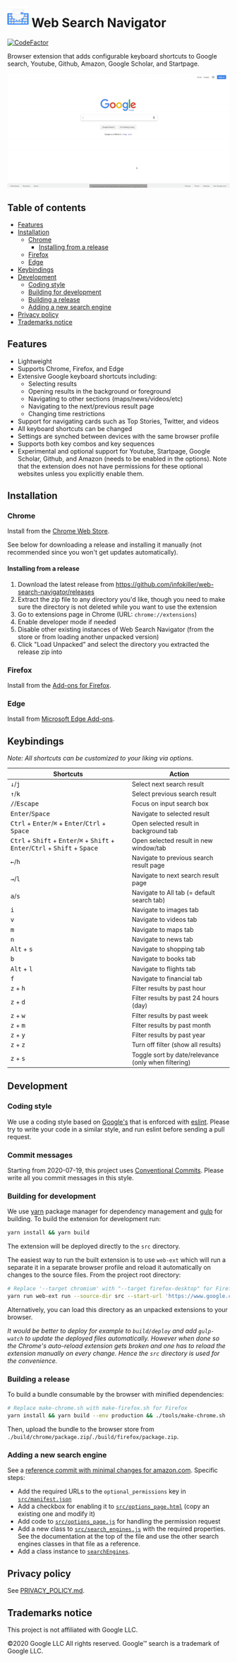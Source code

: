 # ![Logo](./src/icon48.png?raw=true) Web Search Navigator

[![CodeFactor](https://www.codefactor.io/repository/github/infokiller/web-search-navigator/badge)](https://www.codefactor.io/repository/github/infokiller/web-search-navigator)

Browser extension that adds configurable keyboard shortcuts to Google search, Youtube, Github, Amazon, Google Scholar, and Startpage.

![Demo flow](./assets/demo.gif?raw=true)

## Table of contents

- [Features](#features)
- [Installation](#installation)
  - [Chrome](#chrome)
    - [Installing from a release](#installing-from-a-release)
  - [Firefox](#firefox)
  - [Edge](#edge)
- [Keybindings](#keybindings)
- [Development](#development)
  - [Coding style](#coding-style)
  - [Building for development](#building-for-development)
  - [Building a release](#building-a-release)
  - [Adding a new search engine](#adding-a-new-search-engine)
- [Privacy policy](#privacy-policy)
- [Trademarks notice](#trademarks-notice)

## Features

- Lightweight
- Supports Chrome, Firefox, and Edge
- Extensive Google keyboard shortcuts including:
  - Selecting results
  - Opening results in the background or foreground
  - Navigating to other sections (maps/news/videos/etc)
  - Navigating to the next/previous result page
  - Changing time restrictions
- Support for navigating cards such as Top Stories, Twitter, and videos
- All keyboard shortcuts can be changed
- Settings are synched between devices with the same browser profile
- Supports both key combos and key sequences
- Experimental and optional support for Youtube, Startpage, Google Scholar, Github, and Amazon (needs to be enabled in the options). Note that the extension does not have permissions for these optional websites unless you explicitly enable them.

## Installation

### Chrome

Install from the [Chrome Web Store](https://chrome.google.com/webstore/detail/enhanced-keyboard-navigat/cohamjploocgoejdfanacfgkhjkhdkek).

See below for downloading a release and installing it manually (not recommended since you won't get updates automatically).

#### Installing from a release

1. Download the latest release from https://github.com/infokiller/web-search-navigator/releases
1. Extract the zip file to any directory you'd like, though you need to make sure the directory is not deleted while you want to use the extension
1. Go to extensions page in Chrome (URL: `chrome://extensions`)
1. Enable developer mode if needed
1. Disable other existing instances of Web Search Navigator (from the store or from loading another unpacked version)
1. Click "Load Unpacked" and select the directory you extracted the release zip into

### Firefox

Install from the [Add-ons for Firefox](https://addons.mozilla.org/firefox/addon/web-search-navigator/).

### Edge

Install from [Microsoft Edge Add-ons](https://microsoftedge.microsoft.com/addons/detail/inkjbmhmeghalgpacijccmbmbclkjgop).

## Keybindings

_Note: All shortcuts can be customized to your liking via options._

| Shortcuts                                                                | Action                                              |
|--------------------------------------------------------------------------|-----------------------------------------------------|
| <kbd>↓</kbd>/<kbd>j</kbd>                                                | Select next search result                           |
| <kbd>↑</kbd>/<kbd>k</kbd>                                                | Select previous search result                       |
| <kbd>/</kbd>/<kbd>Escape</kbd>                                           | Focus on input search box                           |
| <kbd>Enter</kbd>/<kbd>Space</kbd>                                        | Navigate to selected result                         |
| <kbd>Ctrl</kbd> + <kbd>Enter</kbd>/<kbd>⌘</kbd> + <kbd>Enter</kbd>/<kbd>Ctrl</kbd> + <kbd>Space</kbd> | Open selected result in background tab |
| <kbd>Ctrl</kbd> + <kbd>Shift</kbd> + <kbd>Enter</kbd>/<kbd>⌘</kbd> + <kbd>Shift</kbd> + <kbd>Enter</kbd>/<kbd>Ctrl</kbd> + <kbd>Shift</kbd> + <kbd>Space</kbd> | Open selected result in new window/tab |
| <kbd>←</kbd>/<kbd>h</kbd>                                                | Navigate to previous search result page             |
| <kbd>→</kbd>/<kbd>l</kbd>                                                | Navigate to next search result page                 |
| <kbd>a</kbd>/<kbd>s</kbd>                                                | Navigate to All tab (= default search tab)          |
| <kbd>i</kbd>                                                             | Navigate to images tab                              |
| <kbd>v</kbd>                                                             | Navigate to videos tab                              |
| <kbd>m</kbd>                                                             | Navigate to maps tab                                |
| <kbd>n</kbd>                                                             | Navigate to news tab                                |
| <kbd>Alt</kbd> + <kbd>s</kbd>                                            | Navigate to shopping tab                            |
| <kbd>b                                                                   | Navigate to books tab                               |
| <kbd>Alt</kbd> + <kbd>l</kbd>                                            | Navigate to flights tab                             |
| <kbd>f</kbd>                                                             | Navigate to financial tab                           |
| <kbd>z</kbd> + <kbd>h</kbd>                                              | Filter results by past hour                         |
| <kbd>z</kbd> + <kbd>d</kbd>                                              | Filter results by past 24 hours (day)               |
| <kbd>z</kbd> + <kbd>w</kbd>                                              | Filter results by past week                         |
| <kbd>z</kbd> + <kbd>m</kbd>                                              | Filter results by past month                        |
| <kbd>z</kbd> + <kbd>y</kbd>                                              | Filter results by past year                         |
| <kbd>z</kbd> + <kbd>z</kbd>                                              | Turn off filter (show all results)                  |
| <kbd>z</kbd> + <kbd>s</kbd>                                              | Toggle sort by date/relevance (only when filtering) |

## Development

### Coding style

We use a coding style based on [Google's](https://google.github.io/styleguide/jsguide.html) that is enforced with [eslint](https://eslint.org/). Please try to write your code in a similar style, and run eslint before sending a pull request.

### Commit messages

Starting from 2020-07-19, this project uses [Conventional Commits](https://www.conventionalcommits.org/). Please write all you commit messages in this style.

### Building for development

We use [yarn](https://yarnpkg.com/) package manager for dependency management and [gulp](https://gulpjs.com/) for building.
To build the extension for development run:

```sh
yarn install && yarn build
```

The extension will be deployed directly to the `src` directory.

The easiest way to run the built extension is to use `web-ext` which will run a separate it in a separate browser profile and reload it automatically on changes to the source files. From the project root directory:

```sh
# Replace '--target chromium' with "--target firefox-desktop" for Firefox.
yarn run web-ext run --source-dir src --start-url 'https://www.google.com/search?q=whatever' --target chromium
```

Alternatively, you can load this directory as an unpacked extensions to your browser.

_It would be better to deploy for example to `build/deploy` and add `gulp-watch` to update the deployed files
automatically. However when done so the Chrome's auto-reload extension gets broken and one has to reload the
extension manually on every change. Hence the `src` directory is used for the convenience._

### Building a release

To build a bundle consumable by the browser with minified dependencies:

```sh
# Replace make-chrome.sh with make-firefox.sh for Firefox
yarn install && yarn build --env production && ./tools/make-chrome.sh
```

Then, upload the bundle to the browser store from `./build/chrome/package.zip`/`./build/firefox/package.zip`.

### Adding a new search engine

See a [reference commit with minimal changes for amazon.com](https://github.com/infokiller/web-search-navigator/commit/f57a7e4aedf66d8395995671ef4f18f3e93333b0). Specific steps:

- Add the required URLs to the `optional_permissions` key in [`src/manifest.json`](./src/manifest.json)
- Add a checkbox for enabling it to [`src/options_page.html`](./src/options_page.html) (copy an existing one and modify it)
- Add code to [`src/options_page.js`](./src/options_page.js) for handling the permission request
- Add a new class to [`src/search_engines.js`](./src/search_engines.js) with the required properties. See the documentation at the top of the file and use the other search engines classes in that file as a reference.
- Add a class instance to [`searchEngines`](https://github.com/infokiller/web-search-navigator/blob/60d64947b07381e0be61df657c4de4a85ccfc2a7/src/search_engines.js#L542).

## Privacy policy

See [PRIVACY_POLICY.md](./docs/PRIVACY_POLICY.md).

## Trademarks notice

This project is not affiliated with Google LLC.

©2020 Google LLC All rights reserved. Google™ search is a trademark of Google LLC.
